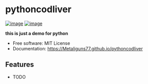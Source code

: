 # pythoncodliver


[![image](https://img.shields.io/pypi/v/pythoncodliver.svg)](https://pypi.python.org/pypi/pythoncodliver)
[![image](https://img.shields.io/conda/vn/conda-forge/pythoncodliver.svg)](https://anaconda.org/conda-forge/pythoncodliver)


**this is just a demo for python**


-   Free software: MIT License
-   Documentation: https://Metaliguns77.github.io/pythoncodliver
    

## Features

-   TODO
